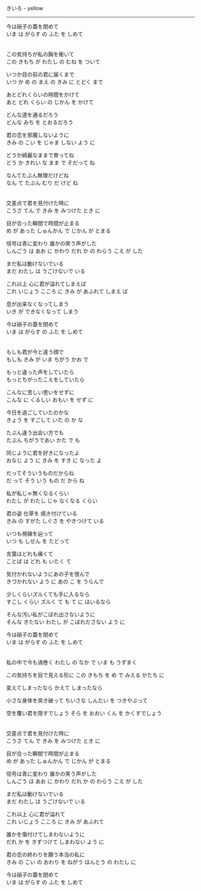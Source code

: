 きいろ - yellow

---

今は硝子の蓋を閉めて\
いま は がらす の ふた を しめて
\
\
\
この気持ちが私の胸を衝いて\
この きもち が わたし の むね を ついて

いつか目の前の君に届くまで\
いつ か め の まえ の きみ に とどく まで

あとどれくらいの時間をかけて\
あと どれ くらい の じかん を かけて

どんな道を通るだろう\
どんな みち を とおるだろう

君の恋を邪魔しないように\
きみ の こい を じゃま しない よう に

どうか綺麗なままで育ってね\
どう か きれい な まま で そだって ね

なんてたぶん無理だけどね\
なん て たぶん むり だ けど ね
\
\
\
交差点で君を見付けた時に\
こうさ てん で きみ を みつけた とき に

目が合った瞬間で時間が止まる\
め が あった しゅんかん で じかん が とまる

信号は青に変わり 誰かの笑う声がした\
しんごう は あお に かわり だれ か の わらう こえ が した

まだ私は動けないでいる\
まだ わたし は うごけないで いる

これ以上 心に君が溢れてしまえば\
これ いじょう こころ に きみ が あふれて しまえ ば

息が出来なくなってしまう\
いき が できなくなって しまう

今は硝子の蓋を閉めて\
いま は がらす の ふた を しめて
\
\
\
もしも君が今と違う顔で\
もしも きみ が いま ちがう かお で

もっと違った声をしていたら\
もっとちがったこえをしていたら

こんなに苦しい思いをせずに\
こんな に くるしい おもい を せず に

今日を過ごしていたのかな\
きょう を すごして いた の か な

たぶん違う出会い方でも\
たぶん ちがうであい かた で も

同じように君を好きになったよ\
おなじ よう に きみ を すき に なった よ

だってそういうものだからね\
だ って そう いう もの だ から ね

私が私じゃ無くなるくらい\
わたし が わたし じゃ なくなる くらい

君の姿 仕草を 焼き付けている\
きみ の すがた しぐさ を やきつけて いる

いつも視線を辿って\
いつ も しせん を たどって

言葉はどれも痛くて\
ことば は どれ も いたく て

気付かれないようにあの子を恨んで\
きづかれない よう に あの こ を うらんで

少しくらいズルくても手に入るなら\
すこし くらい ズルく て も て に はいるなら

そんな汚い私がこぼれ出さないように\
そんな きたない わたし が こぼれださない よう に

今は硝子の蓋を閉めて\
いま は がらす の ふた を しめて
\
\
\
私の中で今も渦巻く
わたし の なか で いま も うずまく

この気持ちを目で見える形に
この きもち を め で みえる かたち に

変えてしまったなら
かえて しまったなら

小さな身体を突き破って
ちいさな しんたい を つきやぶって

空を覆い君を隠すでしょう
そら を おおい くん を かくすでしょう
\
\
\
交差点で君を見付けた時に\
こうさ てん で きみ を みつけた とき に

目が合った瞬間で時間が止まる\
め が あった しゅんかん で じかん が とまる

信号は青に変わり 誰かの笑う声がした\
しんごう は あお に かわり だれ か の わらう こえ が した

まだ私は動けないでいる\
まだ わたし は うごけないで いる

これ以上 心に君が溢れて\
これ いじょう こころ に きみ が あふれて

誰かを傷付けてしまわないように\
だれ か を きずつけて しまわない よう に

君の恋の終わりを願う本当の私に\
きみ の こい の おわり を ねがう ほんとう の わたし に

今は硝子の蓋を閉めて\
いま は がらす の ふた を しめて